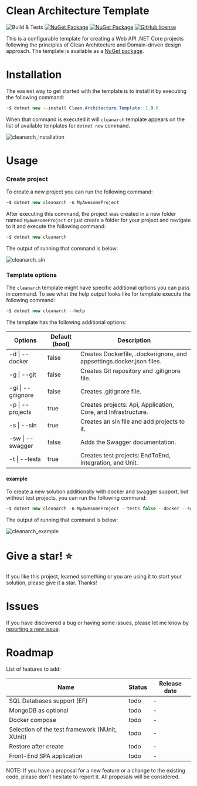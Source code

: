 # Clean Architecture Template
![Build & Tests](https://github.com/ktutak1337/Clean-Architecture-Template/workflows/Build%20&%20Tests/badge.svg?branch=master)
[![NuGet Package](https://img.shields.io/badge/.Net%20Core-3.1-blue.svg)](https://dotnet.microsoft.com/download/dotnet-core/3.1)
[![NuGet Package](https://img.shields.io/badge/NuGet-1.0.0-blue.svg)](https://www.nuget.org/packages/Clean.Architecture.Template)
[![GitHub license](https://img.shields.io/badge/License-MIT-green.svg)](https://github.com/ktutak1337/Clean-Architecture-Template/blob/master/LICENSE.md)

This is a configurable template for creating a Web API .NET Core projects following the principles of Clean Architecture and Domain-driven design approach. The template is available as a [NuGet package](https://www.nuget.org/packages/Clean.Architecture.Template).

# Installation
The easiest way to get started with the template is to install it by executing the following command:
``` csharp
~$ dotnet new --install Clean.Architecture.Template::1.0.0
```
When that command is executed it will `cleanarch` template appears on the list of available templates for `dotnet new` command.<br/>

![cleanarch_installation](https://github.com/ktutak1337/Clean-Architecture-Template/blob/master/assets/cleanarch_installation.png)

# Usage
### Create project
To create a new project you can run the following command:
``` csharp
~$ dotnet new cleanarch -n MyAwesomeProject
```
After executing this command, the project was created in a new folder named `MyAwesomeProject` or just create a folder for your project and navigate to it and execute the following command:
``` csharp
~$ dotnet new cleanarch
```
The output of running that command is below:<br/>

![cleanarch_sln](https://github.com/ktutak1337/Clean-Architecture-Template/blob/master/assets/cleanarch_sln.png)

### Template options
The `cleanarch` template might have specific additional options you can pass in command. To see what the help output looks like for template execute the following command:
``` csharp
~$ dotnet new cleanarch --help
```
The template has the following additional options:

| Options                  | Default (bool) | Description |
| ------------------------ | -------- | -------- |
|-d \| --docker | false | Creates Dockerfile, .dockerignore, and appsettings.docker.json files.|
|-g \| --git| false | Creates Git repository and .gitignore file. |
|-gi \| --gitignore | false | Creates .gitignore file. |
|-p \| --projects| true | Creates projects: Api, Application, Core, and Infrastructure.|
|-s \| --sln| true | Creates an sln file and add projects to it. |
|-sw \| --swagger| false | Adds the Swagger documentation. |
|-t \| --tests| true | Creates test projects: EndToEnd, Integration, and Unit.|

#### example
To create a new solution additionally with docker and swagger support, but without test projects, you can run the following command:
``` csharp
~$ dotnet new cleanarch -n MyAwesomeProject --tests false --docker --swagger
```

The output of running that command is below:<br/>

![cleanarch_example](https://github.com/ktutak1337/Clean-Architecture-Template/blob/master/assets/cleanarch_example.png)

# Give a star! :star:
If you like this project, learned something or you are using it to start your solution, please give it a star. Thanks!

# Issues
If you have discovered a bug or having some issues, please let me know by [reporting a new issue](https://github.com/ktutak1337/Clean-Architecture-Template/issues?state=open).

# Roadmap
List of features to add:

| Name                     | Status | Release date |
| ------------------------ | -------- | -------- |
| SQL Databases support (EF) | todo | - |
| MongoDB as optional | todo | - |
| Docker compose | todo | - |
| Selection of the test framework (NUnit, XUnit)| todo | - |
| Restore after create     | todo | - |
| Front-End SPA application | todo | - |

NOTE: If you have a proposal for a new feature or a change to the existing code, please don't hesitate to report it. All proposals will be considered.